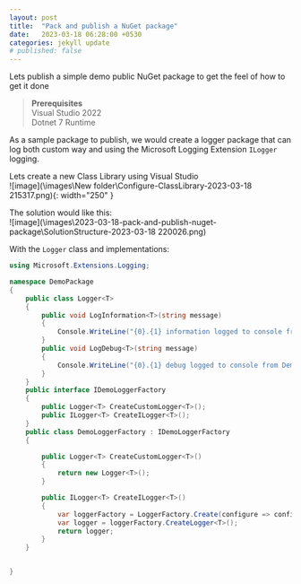 ```yaml
---
layout: post
title:  "Pack and publish a NuGet package"
date:   2023-03-18 06:28:00 +0530
categories: jekyll update
# published: false
---
```


Lets publish a simple demo public NuGet package  to get the feel of how to get it done

> **Prerequisites**  
>Visual Studio 2022  
>Dotnet 7 Runtime

As a sample package to publish, we would create a logger package that can log both custom way and using the Microsoft Logging Extension `ILogger` logging.

Lets create a new Class Library using Visual Studio   
![image](\images\New folder\Configure-ClassLibrary-2023-03-18 215317.png){: width="250" }

The solution would like this:    
![image](\images\2023-03-18-pack-and-publish-nuget-package\SolutionStructure-2023-03-18 220026.png)

With the `Logger` class and implementations:

```csharp
using Microsoft.Extensions.Logging;

namespace DemoPackage
{
    public class Logger<T>
    {
        public void LogInformation<T>(string message)
        {
            Console.WriteLine("{0}.{1} information logged to console from DemoLogger",typeof(T), message);
        }
        public void LogDebug<T>(string message)
        {
            Console.WriteLine("{0}.{1} debug logged to console from DemoLogger", typeof(T), message);
        }
    }
    public interface IDemoLoggerFactory
    {
        public Logger<T> CreateCustomLogger<T>();
        public ILogger<T> CreateILogger<T>();
    }
    public class DemoLoggerFactory : IDemoLoggerFactory
    {

        public Logger<T> CreateCustomLogger<T>()
        {
            return new Logger<T>();
        }

        public ILogger<T> CreateILogger<T>()
        {
            var loggerFactory = LoggerFactory.Create(configure => configure.AddConsole());
            var logger = loggerFactory.CreateLogger<T>();
            return logger;
        }
    }


}
```